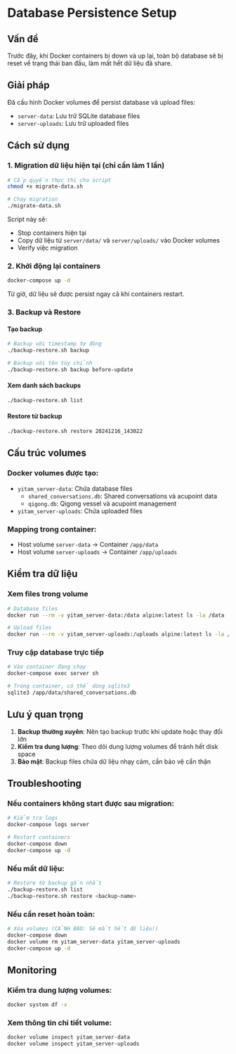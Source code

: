 # Database Persistence Setup

## Vấn đề
Trước đây, khi Docker containers bị down và up lại, toàn bộ database sẽ bị reset về trạng thái ban đầu, làm mất hết dữ liệu đã share.

## Giải pháp
Đã cấu hình Docker volumes để persist database và upload files:
- `server-data`: Lưu trữ SQLite database files
- `server-uploads`: Lưu trữ uploaded files

## Cách sử dụng

### 1. Migration dữ liệu hiện tại (chỉ cần làm 1 lần)

```bash
# Cấp quyền thực thi cho script
chmod +x migrate-data.sh

# Chạy migration
./migrate-data.sh
```

Script này sẽ:
- Stop containers hiện tại
- Copy dữ liệu từ `server/data/` và `server/uploads/` vào Docker volumes
- Verify việc migration

### 2. Khởi động lại containers

```bash
docker-compose up -d
```

Từ giờ, dữ liệu sẽ được persist ngay cả khi containers restart.

### 3. Backup và Restore

#### Tạo backup
```bash
# Backup với timestamp tự động
./backup-restore.sh backup

# Backup với tên tùy chỉnh
./backup-restore.sh backup before-update
```

#### Xem danh sách backups
```bash
./backup-restore.sh list
```

#### Restore từ backup
```bash
./backup-restore.sh restore 20241216_143022
```

## Cấu trúc volumes

### Docker volumes được tạo:
- `yitam_server-data`: Chứa database files
  - `shared_conversations.db`: Shared conversations và acupoint data
  - `qigong.db`: Qigong vessel và acupoint management
- `yitam_server-uploads`: Chứa uploaded files

### Mapping trong container:
- Host volume `server-data` → Container `/app/data`
- Host volume `server-uploads` → Container `/app/uploads`

## Kiểm tra dữ liệu

### Xem files trong volume
```bash
# Database files
docker run --rm -v yitam_server-data:/data alpine:latest ls -la /data

# Upload files  
docker run --rm -v yitam_server-uploads:/uploads alpine:latest ls -la /uploads
```

### Truy cập database trực tiếp
```bash
# Vào container đang chạy
docker-compose exec server sh

# Trong container, có thể dùng sqlite3
sqlite3 /app/data/shared_conversations.db
```

## Lưu ý quan trọng

1. **Backup thường xuyên**: Nên tạo backup trước khi update hoặc thay đổi lớn
2. **Kiểm tra dung lượng**: Theo dõi dung lượng volumes để tránh hết disk space
3. **Bảo mật**: Backup files chứa dữ liệu nhạy cảm, cần bảo vệ cẩn thận

## Troubleshooting

### Nếu containers không start được sau migration:
```bash
# Kiểm tra logs
docker-compose logs server

# Restart containers
docker-compose down
docker-compose up -d
```

### Nếu mất dữ liệu:
```bash
# Restore từ backup gần nhất
./backup-restore.sh list
./backup-restore.sh restore <backup-name>
```

### Nếu cần reset hoàn toàn:
```bash
# Xóa volumes (CẢNH BÁO: Sẽ mất hết dữ liệu!)
docker-compose down
docker volume rm yitam_server-data yitam_server-uploads
docker-compose up -d
```

## Monitoring

### Kiểm tra dung lượng volumes:
```bash
docker system df -v
```

### Xem thông tin chi tiết volume:
```bash
docker volume inspect yitam_server-data
docker volume inspect yitam_server-uploads
```
